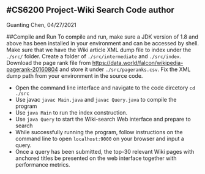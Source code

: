 #CS6200 Project-Wiki Search
Code author
-----------
Guanting Chen, 04/27/2021

##Compile and Run
To compile and run, make sure a JDK version of 1.8 and above has been installed in your environment and can be accessed by shell. Make sure that we have the Wiki article XML dump file to index under the `./src/` folder. Create a folder of `./src/intermediate` and `./src/index`. Download the page rank file from https://data.world/falcon/wikipedia-pagerank-20160804 and store it under `./src/pageranks.csv`. Fix the XML dump path from your environment in the source code.

* Open the command line interface and navigate to the code dircetory `cd ./src`
* Use javac `javac Main.java` and `javac Query.java` to compile the program 
* Use `java Main` to run the index construction.
* Use `java Query` to start the Wiki-search Web interface and prepare to search
* While successfully running the program, follow instructions on the command line to open `localhost:9000` on your browser and input a query.
* Once a query has been submitted, the top-30 relevant Wiki pages with anchored titles be presented on the web interface together with performance metrics. 

